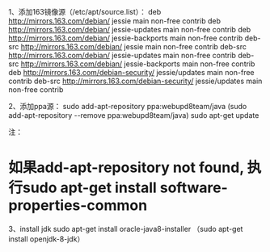 1、添加163镜像源（/etc/apt/source.list）：
deb http://mirrors.163.com/debian/ jessie main non-free contrib
deb http://mirrors.163.com/debian/ jessie-updates main non-free contrib
deb http://mirrors.163.com/debian/ jessie-backports main non-free contrib
deb-src http://mirrors.163.com/debian/ jessie main non-free contrib
deb-src http://mirrors.163.com/debian/ jessie-updates main non-free contrib
deb-src http://mirrors.163.com/debian/ jessie-backports main non-free contrib
deb http://mirrors.163.com/debian-security/ jessie/updates main non-free contrib
deb-src http://mirrors.163.com/debian-security/ jessie/updates main non-free contrib

2、添加ppa源：
sudo add-apt-repository ppa:webupd8team/java
(sudo add-apt-repository --remove ppa:webupd8team/java)
sudo apt-get update

注：
# 如果add-apt-repository not found, 执行sudo apt-get install software-properties-common

3、install jdk
sudo apt-get install oracle-java8-installer
（sudo apt-get install openjdk-8-jdk）

